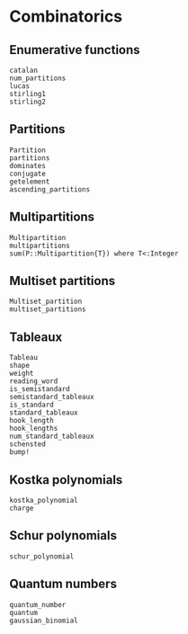 # Combinatorics

## Enumerative functions
```@docs
catalan
num_partitions
lucas
stirling1
stirling2
```

## Partitions
```@docs
Partition
partitions
dominates
conjugate
getelement
ascending_partitions
```

## Multipartitions
```@docs
Multipartition
multipartitions
sum(P::Multipartition{T}) where T<:Integer
```

## Multiset partitions
```@docs
Multiset_partition
multiset_partitions
```

## Tableaux
```@docs
Tableau
shape
weight
reading_word
is_semistandard
semistandard_tableaux
is_standard
standard_tableaux
hook_length
hook_lengths
num_standard_tableaux
schensted
bump!
```

## Kostka polynomials
```@docs
kostka_polynomial
charge
```

## Schur polynomials
```@docs
schur_polynomial
```
## Quantum numbers
```@docs
quantum_number
quantum
gaussian_binomial
```
